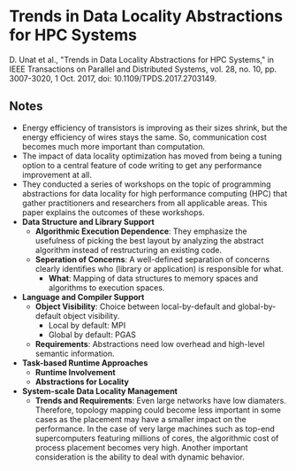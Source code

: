 # Trends in Data Locality Abstractions for HPC Systems

D. Unat et al., "Trends in Data Locality Abstractions for HPC Systems," in IEEE Transactions on Parallel and Distributed Systems, vol. 28, no. 10, pp. 3007-3020, 1 Oct. 2017, doi: 10.1109/TPDS.2017.2703149.

## Notes

* Energy efficiency of transistors is improving as their sizes shrink, but the energy efficiency of wires stays the same. So, communication cost becomes much more important than computation.
* The impact of data locality optimization has moved from being a tuning option to a central feature of code writing to get any performance improvement at all.
* They conducted a series of workshops on the topic of programming abstractions for data locality for high performance computing (HPC) that gather practitioners and researchers from all applicable areas. This paper explains the outcomes of these workshops.
* **Data Structure and Library Support**
  * **Algorithmic Execution Dependence**: They emphasize the usefulness of picking the best layout by analyzing the abstract algorithm instead of restructuring an existing code.
  * **Seperation of Concerns**: A well-defined separation of concerns clearly identifies who (library or application) is responsible for what. 
    * **What**: Mapping of data structures to memory spaces and algorithms to execution spaces.
* **Language and Compiler Support**
  * **Object Visibility**: Choice between local-by-default and global-by-default object visibility.
    * Local by default: MPI
    * Global by default: PGAS
  * **Requirements**: Abstractions need low overhead and high-level semantic information. 
* **Task-based Runtime Approaches**
  * **Runtime Involvement**
  * **Abstractions for Locality**
* **System-scale Data Locality Management**
  * **Trends and Requirements**: Even large networks have low diamaters. Therefore, topology mapping could become less important in some cases as the placement may have a smaller impact on the performance. In the case of very large machines such as top-end supercomputers featuring millions of cores, the algorithmic cost of process placement becomes very high. Another important consideration is the ability to deal with dynamic behavior.

